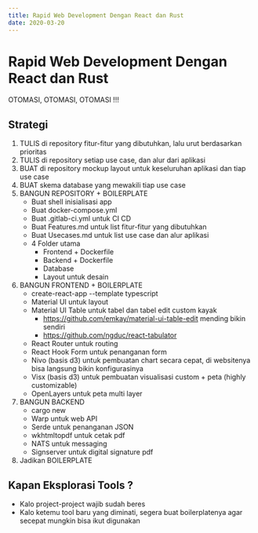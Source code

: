 ```yaml
---
title: Rapid Web Development Dengan React dan Rust
date: 2020-03-20
---
```

# Rapid Web Development Dengan React dan Rust

OTOMASI, OTOMASI, OTOMASI !!!

## Strategi
1. TULIS di repository fitur-fitur yang dibutuhkan, lalu urut berdasarkan prioritas
2. TULIS di repository setiap use case, dan alur dari aplikasi 
3. BUAT di repository mockup layout untuk keseluruhan aplikasi dan tiap use case
4. BUAT skema database yang mewakili tiap use case
5. BANGUN REPOSITORY + BOILERPLATE
   - Buat shell inisialisasi app
   - Buat docker-compose.yml
   - Buat .gitlab-ci.yml untuk CI CD
   - Buat Features.md untuk list fitur-fitur yang dibutuhkan
   - Buat Usecases.md untuk list use case dan alur aplikasi
   - 4 Folder utama
     - Frontend + Dockerfile
     - Backend + Dockerfile
     - Database
     - Layout untuk desain
6. BANGUN FRONTEND + BOILERPLATE
   - create-react-app --template typescript
   - Material UI untuk layout 
   - Material UI Table untuk tabel dan tabel edit custom kayak
     - https://github.com/emkay/material-ui-table-edit mending bikin sendiri 
     - https://github.com/ngduc/react-tabulator
   - React Router untuk routing
   - React Hook Form untuk penanganan form
   - Nivo (basis d3) untuk pembuatan chart secara cepat, di websitenya bisa langsung bikin konfigurasinya
   - Visx (basis d3) untuk pembuatan visualisasi custom + peta (highly customizable)
   - OpenLayers untuk peta multi layer
7. BANGUN BACKEND
   - cargo new
   - Warp untuk web API
   - Serde untuk penanganan JSON
   - wkhtmltopdf untuk cetak pdf
   - NATS untuk messaging
   - Signserver untuk digital signature pdf
8. Jadikan BOILERPLATE

## Kapan Eksplorasi Tools ?
- Kalo project-project wajib sudah beres
- Kalo ketemu tool baru yang diminati, segera buat boilerplatenya agar secepat mungkin bisa ikut digunakan
